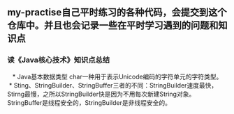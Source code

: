 ## my-practise自己平时练习的各种代码，会提交到这个仓库中。并且也会记录一些在平时学习遇到的问题和知识点
### 读《Java核心技术》知识点总结
    * Java基本数据类型 char一种用于表示Unicode编码的字符单元的字符类型。
    * Sting、StringBuilder、StringBuffer三者的不同：StringBuilder速度最快，Stirng最慢，之所以StringBuilder快是因为不用每次新建String对象。StringBuffer是线程安全的，StringBuilder是非线程安全的。
